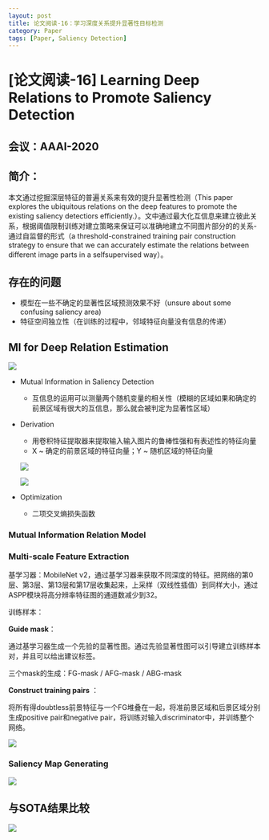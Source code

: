 ```yaml
---
layout: post
title: 论文阅读-16：学习深度关系提升显著性目标检测
category: Paper
tags: [Paper, Saliency Detection]
---
```


# [论文阅读-16] Learning Deep Relations to Promote Saliency Detection

## 会议：AAAI-2020

## 简介：

本文通过挖掘深层特征的普遍关系来有效的提升显著性检测（This paper explores the ubiquitous relations on the deep features to promote the existing saliency detectiors efficiently.）。文中通过最大化互信息来建立彼此关系，根据阈值限制训练对建立策略来保证可以准确地建立不同图片部分的的关系-通过自监督的形式（a threshold-constrained training pair construction strategy to ensure that we can accurately estimate the relations between different image parts in a selfsupervised way）。

## 存在的问题

- 模型在一些不确定的显著性区域预测效果不好（unsure about some confusing saliency area)
- 特征空间独立性（在训练的过程中，邻域特征向量没有信息的传递）

## MI for Deep Relation Estimation

![](http://thorraysjtu.github.io/img/20200729/Structure.png)

- Mutual Information in Saliency Detection

  - 互信息的运用可以测量两个随机变量的相关性（模糊的区域如果和确定的前景区域有很大的互信息，那么就会被判定为显著性区域）

- Derivation

  - 用卷积特征提取器来提取输入输入图片的鲁棒性强和有表述性的特征向量
  - X ~ 确定的前景区域的特征向量；Y ~ 随机区域的特征向量

  ![](http://thorraysjtu.github.io/img/20200729/Dev.png)

  ![](http://thorraysjtu.github.io/img/20200729/JS.png)

- Optimization

  - 二项交叉熵损失函数

### Mutual Information Relation Model

### Multi-scale Feature Extraction

基学习器：MobileNet v2，通过基学习器来获取不同深度的特征。把网络的第0层、第3层、第13层和第17层收集起来，上采样（双线性插值）到同样大小，通过ASPP模块将高分辨率特征图的通道数减少到32。

训练样本：

**Guide mask**：

通过基学习器生成一个先验的显著性图。通过先验显著性图可以引导建立训练样本对，并且可以给出建议标签。

三个mask的生成：FG-mask / AFG-mask / ABG-mask

**Construct training pairs** ：

 将所有得doubtless前景特征与一个FG堆叠在一起，将准前景区域和后景区域分别生成positive pair和negative pair，将训练对输入discriminator中，并训练整个网络。

![](http://thorraysjtu.github.io/img/20200729/pair.png)

### Saliency Map Generating

![](http://thorraysjtu.github.io/img/20200729/Finally.png)

## 与SOTA结果比较

![](http://thorraysjtu.github.io/img/20200729/SOTA.png)
